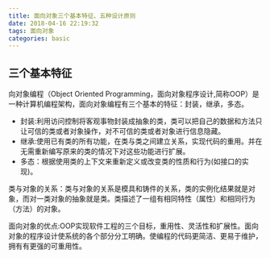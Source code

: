 ```yaml
---
title: 面向对象三个基本特征、五种设计原则
date: 2018-04-16 22:19:32
tags: 面向对象
categories: basic
---
```

## 三个基本特征
向对象编程（Object Oriented Programming，面向对象程序设计,简称OOP）是一种计算机编程架构，面向对象编程有三个基本的特征：封装，继承，多态。
- 封装:利用访问控制将客观事物封装成抽象的类，类可以把自己的数据和方法只让可信的类或者对象操作，对不可信的类或者对象进行信息隐藏。
- 继承:使用已有类的所有功能，在类与类之间建立关系，实现代码的重用。并在无需重新编写原来的类的情况下对这些功能进行扩展。
- 多态：根据使用类的上下文来重新定义或改变类的性质和行为(如接口的实现)。
<!--more-->
类与对象的关系：类与对象的关系是模具和铸件的关系，类的实例化结果就是对象，而对一类对象的抽象就是类。类描述了一组有相同特性（属性）和相同行为（方法）的对象。

面向对象的优点:OOP实现软件工程的三个目标，重用性、灵活性和扩展性。面向对象的程序设计使系统的各个部分分工明确。使编程的代码更简洁、更易于维护，拥有有更强的可重用性。
